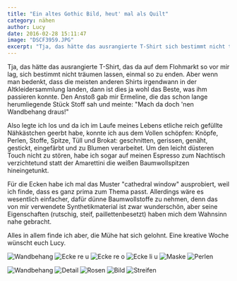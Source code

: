 ```yaml
---
title: "Ein altes Gothic Bild, heut' mal als Quilt"
category: nähen
author: Lucy
date: 2016-02-28 15:11:47
image: "DSCF3959.JPG"
excerpt: "Tja, das hätte das ausrangierte T-Shirt sich bestimmt nicht träumen lassen, einmal so zu enden."
---
```


Tja, das hätte das ausrangierte T-Shirt, das da auf dem Flohmarkt so vor mir lag, sich bestimmt nicht träumen lassen, einmal so zu enden. Aber wenn man bedenkt, dass die meisten anderen Shirts irgendwann in der Altkleidersammlung landen, dann ist dies ja wohl das Beste, was ihm passieren konnte. Den Anstoß gab mir Ermeline, die das schon lange herumliegende Stück Stoff sah und meinte: "Mach da doch 'nen Wandbehang draus!" 

Also legte ich los und da ich im Laufe meines Lebens etliche reich gefüllte Nähkästchen geerbt habe, konnte ich aus dem Vollen schöpfen: Knöpfe, Perlen, Stoffe, Spitze, Tüll und Brokat: geschnitten, gerissen, genäht, gestickt, eingefärbt und zu Blumen verarbeitet. Um den leicht düsteren Touch nicht zu stören, habe ich sogar auf meinen Espresso zum Nachtisch verzichtetund statt der Amarettini die weißen Baumwollspitzen hineingetunkt.

Für die Ecken habe ich mal das Muster "cathedral window" ausprobiert, weil ich finde, dass es ganz prima zum Thema passt. Allerdings wäre es wesentlich einfacher, dafür dünne Baumwollstoffe zu nehmen, denn das von mir verwendete Synthetikmaterial ist zwar wunderschön, aber seine Eigenschaften (rutschig, steif, paillettenbesetzt) haben mich dem Wahnsinn nahe gebracht.

Alles in allem finde ich aber, die Mühe hat sich gelohnt. Eine kreative Woche wünscht euch Lucy.

![Wandbehang](DSCF3959.JPG)
![Ecke re u](DSCF3953.JPG)
![Ecke re o](DSCF3954.JPG)
![Ecke li u](DSCF3963.JPG)
![Maske](DSCF3956.JPG)
![Perlen](DSCF3961.JPG)

![Wandbehang](DSCF3952.JPG)
![Detail](DSCF3955.JPG)
![Rosen](DSCF3957.JPG)
![Bild](DSCF3960.JPG)
![Streifen
](DSCF3962.JPG)

